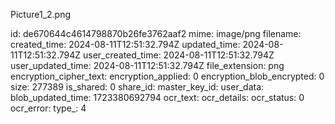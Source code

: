 Picture1_2.png

id: de670644c4614798870b26fe3762aaf2
mime: image/png
filename: 
created_time: 2024-08-11T12:51:32.794Z
updated_time: 2024-08-11T12:51:32.794Z
user_created_time: 2024-08-11T12:51:32.794Z
user_updated_time: 2024-08-11T12:51:32.794Z
file_extension: png
encryption_cipher_text: 
encryption_applied: 0
encryption_blob_encrypted: 0
size: 277389
is_shared: 0
share_id: 
master_key_id: 
user_data: 
blob_updated_time: 1723380692794
ocr_text: 
ocr_details: 
ocr_status: 0
ocr_error: 
type_: 4